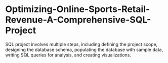 # Optimizing-Online-Sports-Retail-Revenue-A-Comprehensive-SQL-Project
SQL project involves multiple steps, including defining the project scope, designing the database schema, populating the database with sample data, writing SQL queries for analysis, and creating visualizations.
